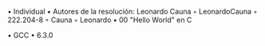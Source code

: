 • Individual
• Autores de la resolución: Leonardo Cauna
◦ LeonardoCauna
◦ 222.204-8
◦ Cauna
◦ Leonardo
• 00 "Hello World" en C

• GCC 
• 6.3.0

